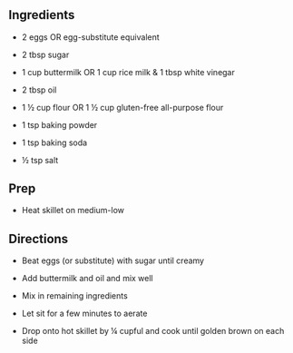 # 

## Ingredients

- 2 eggs OR egg-substitute equivalent

- 2 tbsp sugar

- 1 cup buttermilk OR 1 cup rice milk & 1 tbsp white vinegar

- 2 tbsp oil

- 1 ½ cup flour OR 1 ½ cup gluten-free all-purpose flour

- 1 tsp baking powder

- 1 tsp baking soda

- ½ tsp salt

## Prep

- Heat skillet on medium-low

## Directions

- Beat eggs (or substitute) with sugar until creamy

- Add buttermilk and oil and mix well

- Mix in remaining ingredients

- Let sit for a few minutes to aerate

- Drop onto hot skillet by ¼ cupful and cook until golden brown on
    each side

